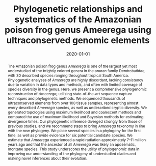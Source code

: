 ---
abstract: The Amazonian poison frog genus *Ameerega* is one of the largest yet most understudied of the brightly colored genera in the anuran family Dendrobatidae, with 30 described species ranging throughout tropical South America. Phylogenetic analyses of *Ameerega* are highly discordant, lacking consistency due to variation in data types and methods, and often with limited coverage of species diversity in the genus. Here, we present a comprehensive phylogenomic reconstruction of *Ameerega*, utilizing state-of-the-art sequence capture techniques and phylogenetic methods. We sequenced thousands of ultraconserved elements from over 100 tissue samples, representing almost every described *Ameerega* species, as well as undescribed cryptic diversity. We generated topologies using maximum likelihood and coalescent methods and compared the use of maximum likelihood and Bayesian methods for estimating divergence times. Our phylogenetic inference diverged strongly from those of previous studies, and we recommend steps to bring *Ameerega* taxonomy in line with the new phylogeny. We place several species in a phylogeny for the first time, as well as provide evidence for six potential candidate species. We estimate that *Ameerega* experienced a rapid radiation approximately 7–11 million years ago and that the ancestor of all *Ameerega* was likely an aposematic, montane species. This study underscores the utility of phylogenomic data in improving our understanding of the phylogeny of understudied clades and making novel inferences about their evolution.  

authors:
- Wilson, G.X.
- French, C.M.
- Twomey, E.M.
- Chávez, G.
- Prates, I
- von May, R.
- la Riva, I.D.
- Lötters, S.
- Reichle, S.
- Serrano-Rojas, S.J.
- Whitworth, A.
- Brown, J.L.
date: 2020-01-01
doi: "https://doi.org/10.1016/j.ympev.2019.106638"
featured: false
image:
  caption: ''
  focal_point: ""
  preview_only: false
projects: []
publication: '*Molecular Phylogenetics and Evolution* (142, 106638)'
publication_short: ""
publication_types:
  - "2"
publishDate: 2020-01-01
slides: ""
summary: ""
tags:
- Published
- Systematics
- Phylogeny
- Frogs
title: "Phylogenetic relationships and systematics of the Amazonian poison frog genus Ameerega using ultraconserved genomic elements"
url_code: ""
url_dataset: ""
url_pdf: "publication/MPE_2020_ameerega-phylogeny/guillory2020.pdf"
url_poster: ""
url_project: ""
url_slides: ""
url_source: ""
url_video: ""
---